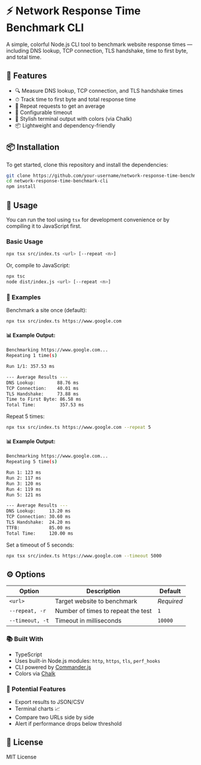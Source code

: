 # ⚡️ Network Response Time Benchmark CLI

A simple, colorful Node.js CLI tool to benchmark website response times — including DNS lookup, TCP connection, TLS handshake, time to first byte, and total time.

## 🚀 Features

- 🔍 Measure DNS lookup, TCP connection, and TLS handshake times
- ⏱ Track time to first byte and total response time
- 🔁 Repeat requests to get an average
- 🔧 Configurable timeout
- 🎨 Stylish terminal output with colors (via Chalk)
- 📦 Lightweight and dependency-friendly

## 📦 Installation

To get started, clone this repository and install the dependencies:

```bash
git clone https://github.com/your-username/network-response-time-benchmark-cli.git
cd network-response-time-benchmark-cli
npm install
```

## 🚀 Usage

You can run the tool using `tsx` for development convenience or by compiling it to JavaScript first.

### Basic Usage

```bash
npx tsx src/index.ts <url> [--repeat <n>]
```

Or, compile to JavaScript:

```bash
npx tsc
node dist/index.js <url> [--repeat <n>]
```

### 📌 Examples

Benchmark a site once (default):

```bash
npx tsx src/index.ts https://www.google.com
```

#### 📊 Example Output:

```bash
Benchmarking https://www.google.com...
Repeating 1 time(s)

Run 1/1: 357.53 ms

--- Average Results ---
DNS Lookup:        88.76 ms
TCP Connection:    40.01 ms
TLS Handshake:     73.88 ms
Time to First Byte: 86.58 ms
Total Time:         357.53 ms
```

Repeat 5 times:

```bash
npx tsx src/index.ts https://www.google.com --repeat 5
```

#### 📊 Example Output:

```bash
Benchmarking https://www.google.com...
Repeating 5 time(s)

Run 1: 123 ms
Run 2: 117 ms
Run 3: 120 ms
Run 4: 119 ms
Run 5: 121 ms

--- Average Results ---
DNS Lookup:     13.20 ms
TCP Connection: 30.60 ms
TLS Handshake:  24.20 ms
TTFB:           85.00 ms
Total Time:     120.00 ms
```

Set a timeout of 5 seconds:

```bash
npx tsx src/index.ts https://www.google.com --timeout 5000
```

## ⚙️ Options

| Option          | Description                        | Default    |
| --------------- | ---------------------------------- | ---------- |
| `<url>`         | Target website to benchmark        | _Required_ |
| `--repeat, -r`  | Number of times to repeat the test | `1`        |
| `--timeout, -t` | Timeout in milliseconds            | `10000`    |

### 📚 Built With

- TypeScript
- Uses built-in Node.js modules: `http`, `https`, `tls`, `perf_hooks`
- CLI powered by [Commander.js](https://github.com/tj/commander.js)
- Colors via [Chalk](https://github.com/chalk/chalk)

### 🧩 Potential Features

- Export results to JSON/CSV
- Terminal charts 📈
- Compare two URLs side by side
- Alert if performance drops below threshold

## 📄 License

MIT License

